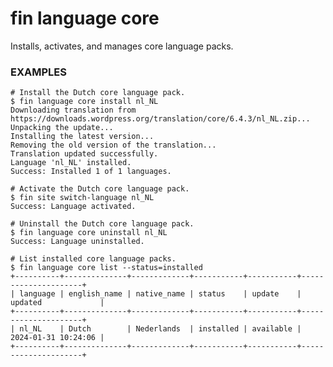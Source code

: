 # fin language core

Installs, activates, and manages core language packs.

### EXAMPLES

    # Install the Dutch core language pack.
    $ fin language core install nl_NL
    Downloading translation from https://downloads.wordpress.org/translation/core/6.4.3/nl_NL.zip...
    Unpacking the update...
    Installing the latest version...
    Removing the old version of the translation...
    Translation updated successfully.
    Language 'nl_NL' installed.
    Success: Installed 1 of 1 languages.

    # Activate the Dutch core language pack.
    $ fin site switch-language nl_NL
    Success: Language activated.

    # Uninstall the Dutch core language pack.
    $ fin language core uninstall nl_NL
    Success: Language uninstalled.

    # List installed core language packs.
    $ fin language core list --status=installed
    +----------+--------------+-------------+-----------+-----------+---------------------+
    | language | english_name | native_name | status    | update    | updated             |
    +----------+--------------+-------------+-----------+-----------+---------------------+
    | nl_NL    | Dutch        | Nederlands  | installed | available | 2024-01-31 10:24:06 |
    +----------+--------------+-------------+-----------+-----------+---------------------+


